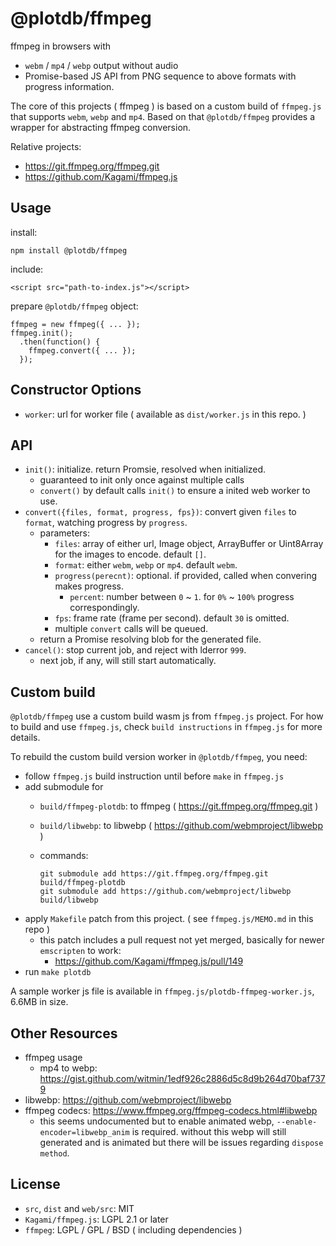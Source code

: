 # @plotdb/ffmpeg

ffmpeg in browsers with

 - `webm` / `mp4` / `webp` output without audio
 - Promise-based JS API from PNG sequence to above formats with progress information.

The core of this projects ( ffmpeg ) is based on a custom build of `ffmpeg.js` that supports `webm`, `webp` and `mp4`. Based on that `@plotdb/ffmpeg` provides a wrapper for abstracting ffmpeg conversion.

Relative projects:

 - https://git.ffmpeg.org/ffmpeg.git
 - https://github.com/Kagami/ffmpeg.js


## Usage

install:

    npm install @plotdb/ffmpeg


include:

    <script src="path-to-index.js"></script>


prepare `@plotdb/ffmpeg` object:

    ffmpeg = new ffmpeg({ ... });
    ffmpeg.init();
      .then(function() {
        ffmpeg.convert({ ... });
      });


## Constructor Options

 - `worker`: url for worker file ( available as `dist/worker.js` in this repo. )


## API

 - `init()`: initialize. return Promsie, resolved when initialized.
   - guaranteed to init only once against multiple calls
   - `convert()` by default calls `init()` to ensure a inited web worker to use.
 - `convert({files, format, progress, fps})`: convert given `files` to `format`, watching progress by `progress`.
   - parameters:
     - `files`: array of either url, Image object, ArrayBuffer or Uint8Array for the images to encode. default `[]`.
     - `format`: either `webm`, `webp` or `mp4`. default `webm`.
     - `progress(perecnt)`: optional. if provided, called when convering makes progress.
       - `percent`: number between `0` ~ `1`. for `0%` ~ `100%` progress correspondingly.
     - `fps`: frame rate (frame per second). default `30` is omitted.
     - multiple `convert` calls will be queued.
   - return a Promise resolving blob for the generated file.
 - `cancel()`: stop current job, and reject with lderror `999`.
   - next job, if any, will still start automatically.


## Custom build

`@plotdb/ffmpeg` use a custom build wasm js from `ffmpeg.js` project. For how to build and use `ffmpeg.js`, check `build instructions` in `ffmpeg.js` for more details.

To rebuild the custom build version worker in `@plotdb/ffmpeg`, you need:

 - follow `ffmpeg.js` build instruction until before `make` in `ffmpeg.js`
 - add submodule for
   - `build/ffmpeg-plotdb`: to ffmpeg ( https://git.ffmpeg.org/ffmpeg.git )
   - `build/libwebp`: to libwebp ( https://github.com/webmproject/libwebp ) 
   - commands:

         git submodule add https://git.ffmpeg.org/ffmpeg.git build/ffmpeg-plotdb
         git submodule add https://github.com/webmproject/libwebp build/libwebp

 - apply `Makefile` patch from this project. ( see `ffmpeg.js/MEMO.md` in this repo )
   - this patch includes a pull request not yet merged, basically for newer `emscripten` to work:
     - https://github.com/Kagami/ffmpeg.js/pull/149
 - run `make plotdb`

A sample worker js file is available in `ffmpeg.js/plotdb-ffmpeg-worker.js`, 6.6MB in size.


## Other Resources

 - ffmpeg usage
   - mp4 to webp: https://gist.github.com/witmin/1edf926c2886d5c8d9b264d70baf7379
 - libwebp: https://github.com/webmproject/libwebp
 - ffmpeg codecs: https://www.ffmpeg.org/ffmpeg-codecs.html#libwebp
   - this seems undocumented but to enable animated webp, `--enable-encoder=libwebp_anim` is required.
     without this webp will still generated and is animated but there will be issues regarding `dispose method`.


## License

 - `src`, `dist` and `web/src`: MIT
 - `Kagami/ffmpeg.js`: LGPL 2.1 or later
 - `ffmpeg`: LGPL / GPL / BSD ( including dependencies )
